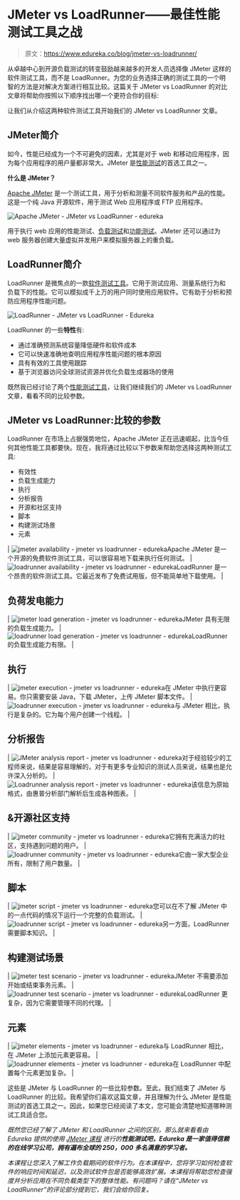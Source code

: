 # JMeter vs LoadRunner——最佳性能测试工具之战

> 原文：<https://www.edureka.co/blog/jmeter-vs-loadrunner/>

从卓越中心到开源负载测试的转变鼓励越来越多的开发人员选择像 JMeter 这样的软件测试工具，而不是 LoadRunner。为您的业务选择正确的测试工具的一个明智的方法是对解决方案进行相互比较。这篇关于 JMeter vs LoadRunner 的对比文章将帮助你按照以下顺序找出哪一个更符合你的目标:

让我们从介绍这两种软件测试工具开始我们的 JMeter vs LoadRunner 文章。

## **JMeter**简介

如今，性能已经成为一个不可避免的因素，尤其是对于 web 和移动应用程序，因为每个应用程序的用户量都非常大。JMeter 是[性能测试](https://www.edureka.co/blog/performance-testing-tutorial/)的首选工具之一。

**什么是 JMeter？**

[Apache JMeter](https://www.edureka.co/blog/jmeter-tutorial/) 是一个测试工具，用于分析和测量不同软件服务和产品的性能。这是一个纯 Java 开源软件，用于测试 Web 应用程序或 FTP 应用程序。

![Apache JMeter - JMeter vs LoadRunner - edureka](img/6afe2e9efc2f89ebe984dbf3403b5eff.png)

用于执行 web 应用的性能测试、[负载测试](https://www.edureka.co/blog/load-testing-using-jmeter/)和[功能测试](https://www.edureka.co/blog/functional-testing-vs-non-functional-testing/)。JMeter 还可以通过为 web 服务器创建大量虚拟并发用户来模拟服务器上的重负载。

## **LoadRunner简介**

LoadRunner 是微焦点的一款[软件测试工具](https://www.edureka.co/blog/software-testing-tools/)。它用于测试应用、测量系统行为和负载下的性能。它可以模拟成千上万的用户同时使用应用软件。它有助于分析和预防应用程序性能问题。

![LoadRunner - JMeter vs LoadRunner - Edureka](img/d46da52c48c844e28445f4bd4fd5e1f5.png)

LoadRunner 的一些**特性**有:

*   通过准确预测系统容量降低硬件和软件成本
*   它可以快速准确地查明应用程序性能问题的根本原因
*   具有有效的工具使用跟踪
*   基于浏览器访问全球测试资源并优化负载生成器场的使用

既然我已经讨论了两个[性能测试工具](https://www.edureka.co/blog/performance-testing-tools/)，让我们继续我们的 JMeter vs LoadRunner 文章，看看不同的比较参数。

## **JMeter vs LoadRunner:比较的参数**

LoadRunner 在市场上占据强势地位，Apache JMeter 正在迅速崛起，比当今任何其他性能工具都要快。现在，我将通过比较以下参数来帮助您选择这两种测试工具:

*   有效性
*   负载生成能力
*   执行
*   分析报告
*   开源和社区支持
*   脚本
*   构建测试场景
*   元素

| ![jmeter availability - jmeter vs loadrunner - edureka](img/9f05c8d6c76eb8115ff30bc1ad9e7543.png)Apache JMeter 是一个开源的免费软件测试工具，可以很容易地下载来执行任何测试。 | ![loadrunner availability - jmeter vs loadrunner - edureka](img/559dc4417d2a646377fd34e2f8509500.png)LoadRunner 是一个昂贵的软件测试工具。它最近发布了免费试用版，但不能简单地下载使用。 |

## **负荷发电能力**

| ![jmeter load generation - jmeter vs loadrunner - edureka](img/df9c391cd2ce748ff3a82f237f5f4741.png)JMeter 具有无限的负载生成能力。 | ![loadrunner load generation - jmeter vs loadrunner - edureka](img/347c3661c11920a435262b810ec4686b.png)LoadRunner 的负载生成能力有限。 |

## **执行**

| ![jmeter execution - jmeter vs loadrunner - edureka](img/e53d2e0f742e9162e24dafa5aec8a633.png)在 JMeter 中执行更容易。你只需要安装 Java，下载 JMeter，上传 JMeter 脚本文件。 | ![loadrunner execution - jmeter vs loadrunner - edureka](img/1ebbc1f09b31e5786b7174a91adaea6e.png)与 JMeter 相比，执行是复杂的。它为每个用户创建一个线程。 |

## **分析报告**

| ![JMeter analysis report - jmeter vs loadrunner - edureka](img/66e90832a83ba1eee0e6abdae0b7608e.png)对于经验较少的工程师来说，结果是容易理解的，对于有更多专业知识的测试人员来说，结果也是允许深入分析的。 | ![Loadrunner analysis report - jmeter vs loadrunner - edureka](img/af74382c5eaa1a509c1a7eed3dbda85e.png)该信息为原始格式，由惠普分析部门解析后生成各种图表。 |

## **&开源社区支持**

| ![jmeter community - jmeter vs loadrunner - edureka](img/c2510ce42606c50c3484027cd7a09878.png)它拥有充满活力的社区，支持遇到问题的用户。 | ![loadrunner community - jmeter vs loadrunner - edureka](img/0970efe024095ff0719e33f274b3822a.png)它由一家大型企业所有，限制了用户数量。 |

## **脚本**

| ![jmeter script - jmeter vs loadrunner - edureka](img/65fc4f807f04077458c20f8c731dafe8.png)您可以在不了解 JMeter 中的一点代码的情况下运行一个完整的负载测试。 | ![loadrunner script - jmeter vs loadrunner - edureka](img/90d775272b5cf4cc0697746b346184ea.png)另一方面，LoadRunner 需要脚本知识。 |

## **构建测试场景**

| ![jmeter test scenario - jmeter vs loadrunner - edureka](img/b6e77c7997e32cb5a97b3893744edb6e.png)JMeter 不需要添加开始或结束事务元素。 | ![loadrunner test scenario - jmeter vs loadrunner - edureka](img/6ad78793e7c2560f3d3acba63288cd21.png)LoadRunner 更复杂，因为它需要管理不同的代理。 |

## **元素**

| ![jmeter elements - jmeter vs loadrunner - edureka](img/cec93dcf2235f1ed36d7159819344b9d.png)与 LoadRunner 相比，在 JMeter 上添加元素更容易。 | ![loadrunner elements - jmeter vs loadrunner - edureka](img/26b90406b10368023adaaf7bd86052ec.png)在 LoadRunner 中配置每个元素更加复杂。 |

这些是 JMeter 与 LoadRunner 的一些比较参数。至此，我们结束了 JMeter 与 LoadRunner 的比较。我希望你们喜欢这篇文章，并且理解为什么 JMeter 是性能测试的首选工具之一。因此，如果您已经阅读了本文，您可能会清楚地知道哪种测试工具适合您。

*既然您已经了解了 JMeter 和 LoadRunner 之间的区别，那么就来看看由 Edureka 提供的使用 [JMeter 课程](https://www.edureka.co/jmeter-training-performance-testing) 进行的**性能测试吧，Edureka 是一家值得信赖的在线学习公司，拥有遍布全球的 250，000 多名满意的学习者。***

*本课程让您深入了解工作负载期间的软件行为。在本课程中，您将学习如何检查软件的响应时间和延迟，以及测试软件包是否能够高效扩展。本课程将帮助您检查强度并分析应用在不同负载类型下的整体性能。有问题吗？请在“JMeter vs LoadRunner”的评论部分提到它，我们会给你回复。*